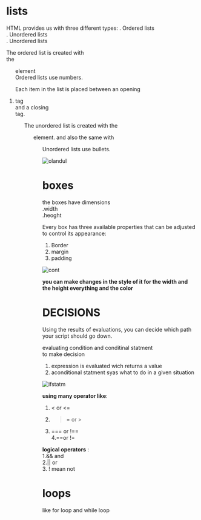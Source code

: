 # lists

HTML provides us with
three different types:
. Ordered lists    
. Unordered lists    
. Unordered lists    

The ordered list is created with  
the <ol> element   
Ordered lists use numbers.  

Each item in the list is placed
between an opening <li> tag  
and a closing </li> tag.  


<ul>  
The unordered list is created  
with the <ul> element. and also the same with <ol>
 Unordered lists use bullets.    

![olandul](https://encrypted-tbn0.gstatic.com/images?q=tbn:ANd9GcRhlysFuog68pmp3HH0MkkJBtoXEmptBE9lxg&usqp=CAU)
  



# boxes 

the boxes have dimensions   
.width    
.heoght    


Every box has three available properties that
can be adjusted to control its appearance:    
  
1. Border  
2. margin  
3. padding   



![cont](https://sabe.io/classes/css/css-box-model-padding-border-margin/css-box-model.png) 

**you can make changes in the style of it for the width and the height everything  and the color**



# DECISIONS  
Using the results of
evaluations, you can
decide which path your
script should go down.    

evaluating condition and conditinal statment   
to make decision   
1. expression is evaluated wich returns a value   
2. aconditional statment syas what to do in a given situation       
  
![ifstatm](https://www.javatpoint.com/images/core/if1.png)



**using many operator like**:  
1. < or <=     
2. >= or >       
3. === or !==    
4.==or !=    
 
**logical operators** :    
1.&& and  
2.|| or  
3. ! mean not   

# loops   
like for loop 
and while loop 



